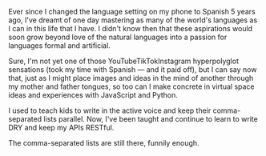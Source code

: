 <!-- ### Hi there 👋 -->

Ever since I changed the language setting on my phone to Spanish 5 years ago, I've dreamt of one day mastering as many of the world's languages as I can in this life that I have. I didn't know then that these aspirations would soon grow beyond love of the natural languages into a passion for languages formal and artificial.

Sure, I'm not yet one of those YouTubeTikTokInstagram hyperpolyglot sensations (took my time with Spanish — and it paid off), but I can say now that, just as I might place images and ideas in the mind of another through my mother and father tongues, so too can I make concrete in virtual space ideas and experiences with JavaScript and Python.

I used to teach kids to write in the active voice and keep their comma-separated lists parallel. Now, I've been taught and continue to learn to write DRY and keep my APIs RESTful.

The comma-separated lists are still there, funnily enough.

<!--
![John's GitHub stats](https://github-readme-stats.vercel.app/api?username=jwily&show_icons=true)

**jwily/jwily** is a ✨ _special_ ✨ repository because its `README.md` (this file) appears on your GitHub profile.

Here are some ideas to get you started:

- 🔭 I’m currently working on ...
- 🌱 I’m currently learning ...
- 👯 I’m looking to collaborate on ...
- 🤔 I’m looking for help with ...
- 💬 Ask me about ...
- 📫 How to reach me: ...
- 😄 Pronouns: ...
- ⚡ Fun fact: ...
-->
